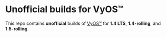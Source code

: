 # Unofficial builds for VyOS™

This repo contains **unofficial** builds of [VyOS™](https://vyos.io/) for **1.4 LTS**, **1.4-rolling**, and **1.5-rolling**.
